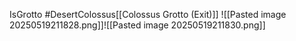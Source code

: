 IsGrotto #DesertColossus[[Colossus Grotto (Exit)]]
![[Pasted image 20250519211828.png]]![[Pasted image 20250519211830.png]]